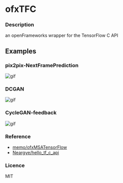 # ofxTFC

### Description
an openFrameworks wrapper for the TensorFlow C API

## Examples

### pix2pix-NextFramePrediction
![gif](https://imgur.com/Rp5KeQp.gif)

### DCGAN
![gif](https://imgur.com/cUDPiHR.gif)

### CycleGAN-feedback
![gif](https://imgur.com/cxnAjwi.gif)

### Reference

* [memo/ofxMSATensorFlow](https://github.com/memo/ofxMSATensorFlow)  
* [Neargye/hello_tf_c_api](https://github.com/Neargye/hello_tf_c_api)  

### Licence

MIT